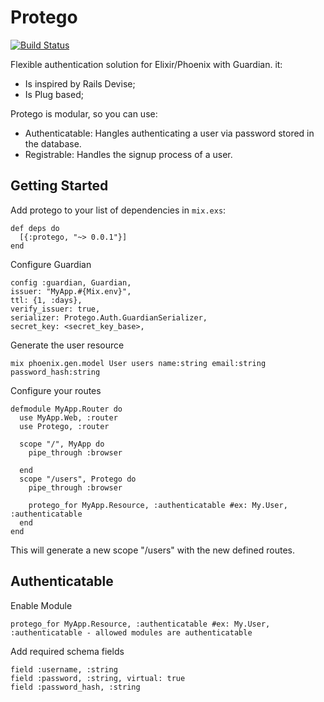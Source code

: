 # Protego
[![Build Status](https://travis-ci.org/plus-eg/protego.svg?branch=master)](https://travis-ci.org/plus-eg/protego)

Flexible authentication solution for Elixir/Phoenix with Guardian. it:

* Is inspired by Rails Devise;
* Is Plug based;

Protego is modular, so you can use:

* Authenticatable: Hangles authenticating a user via password stored in the database.
* Registrable: Handles the signup process of a user.

## Getting Started

Add protego to your list of dependencies in `mix.exs`:

    def deps do
      [{:protego, "~> 0.0.1"}]
    end

Configure Guardian

    config :guardian, Guardian,
    issuer: "MyApp.#{Mix.env}",
    ttl: {1, :days},
    verify_issuer: true,
    serializer: Protego.Auth.GuardianSerializer,
    secret_key: <secret_key_base>,

Generate the user resource

    mix phoenix.gen.model User users name:string email:string password_hash:string

Configure your routes

    defmodule MyApp.Router do
      use MyApp.Web, :router
      use Protego, :router

      scope "/", MyApp do
        pipe_through :browser

      end
      scope "/users", Protego do
        pipe_through :browser

        protego_for MyApp.Resource, :authenticatable #ex: My.User, :authenticatable
      end
    end

This will generate a new scope "/users" with the new defined routes.

## Authenticatable

Enable Module

    protego_for MyApp.Resource, :authenticatable #ex: My.User, :authenticatable - allowed modules are authenticatable

Add required schema fields

    field :username, :string
    field :password, :string, virtual: true
    field :password_hash, :string

